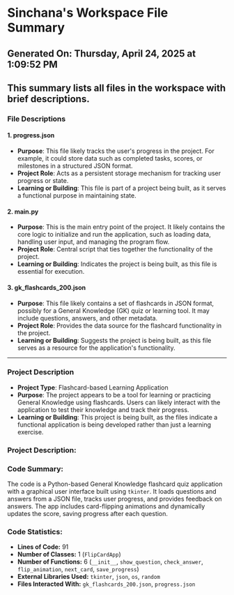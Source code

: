 # Sinchana's Workspace File Summary
## Generated On: Thursday, April 24, 2025 at 1:09:52 PM
This summary lists all files in the workspace with brief descriptions.
---
### File Descriptions

#### 1. **progress.json**
   - **Purpose**: This file likely tracks the user's progress in the project. For example, it could store data such as completed tasks, scores, or milestones in a structured JSON format.
   - **Project Role**: Acts as a persistent storage mechanism for tracking user progress or state.
   - **Learning or Building**: This file is part of a project being built, as it serves a functional purpose in maintaining state.

#### 2. **main.py**
   - **Purpose**: This is the main entry point of the project. It likely contains the core logic to initialize and run the application, such as loading data, handling user input, and managing the program flow.
   - **Project Role**: Central script that ties together the functionality of the project.
   - **Learning or Building**: Indicates the project is being built, as this file is essential for execution.

#### 3. **gk_flashcards_200.json**
   - **Purpose**: This file likely contains a set of flashcards in JSON format, possibly for a General Knowledge (GK) quiz or learning tool. It may include questions, answers, and other metadata.
   - **Project Role**: Provides the data source for the flashcard functionality in the project.
   - **Learning or Building**: Suggests the project is being built, as this file serves as a resource for the application's functionality.

---

### Project Description
- **Project Type**: Flashcard-based Learning Application
- **Purpose**: The project appears to be a tool for learning or practicing General Knowledge using flashcards. Users can likely interact with the application to test their knowledge and track their progress.
- **Learning or Building**: This project is being built, as the files indicate a functional application is being developed rather than just a learning exercise. 
### Project Description:
 ### Code Summary:
The code is a Python-based General Knowledge flashcard quiz application with a graphical user interface built using `tkinter`. It loads questions and answers from a JSON file, tracks user progress, and provides feedback on answers. The app includes card-flipping animations and dynamically updates the score, saving progress after each question.

### Code Statistics:
- **Lines of Code:** 91  
- **Number of Classes:** 1 (`FlipCardApp`)  
- **Number of Functions:** 6 (`__init__`, `show_question`, `check_answer`, `flip_animation`, `next_card`, `save_progress`)  
- **External Libraries Used:** `tkinter`, `json`, `os`, `random`  
- **Files Interacted With:** `gk_flashcards_200.json`, `progress.json`
